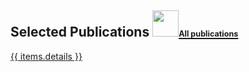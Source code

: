 <h2><i class="fa fa-chevron-right"></i> Selected Publications <a href="{{src.replace('github.com','raw.githubusercontent.com')}}/master/publications/{{ items.file }}"  target="_blank"><img src="/images/BibTeX.png" style="width:2.0em; border: 0" /></a><a href="/all_publications"><span style="font-size: 60%"><strong>All publications</strong></span></h2>




<table class="table table-hover">
{{ items.details }}
</table>
